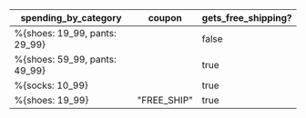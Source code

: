 | spending_by_category          | coupon      | gets_free_shipping? |
|-------------------------------|-------------|---------------------|
| %{shoes: 19_99, pants: 29_99} |             | false               |
| %{shoes: 59_99, pants: 49_99} |             | true                |
| %{socks: 10_99}               |             | true                |
| %{shoes: 19_99}               | "FREE_SHIP" | true                |
